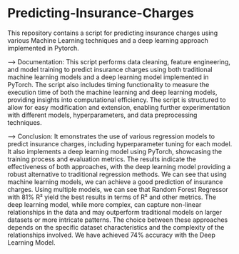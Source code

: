# Predicting-Insurance-Charges
This repository contains a script for predicting insurance charges using various Machine Learning techniques and a deep learning approach implemented in Pytorch.

--> Documentation:
This script performs data cleaning, feature engineering, and model training to predict insurance charges using both traditional machine learning models and a deep learning model implemented in PyTorch.
The script also includes timing functionality to measure the execution time of both the machine learning and deep learning models, providing insights into computational efficiency.
The script is structured to allow for easy modification and extension, enabling further experimentation with different models, hyperparameters, and data preprocessing techniques.

--> Conclusion:
It emonstrates the use of various regression models to predict insurance charges, including hyperparameter tuning for each model. It also implements a deep learning model using PyTorch, showcasing the training process and evaluation metrics. The results indicate the effectiveness of both approaches, with the deep learning model providing a robust alternative to traditional regression methods.
We can see that using machine learning models, we can achieve a good prediction of insurance charges. Using multiple models, we can see that Random Forest Regressor with 81% R² yield the best results in terms of R² and other metrics.
The deep learning model, while more complex, can capture non-linear relationships in the data and may outperform traditional models on larger datasets or more intricate patterns. The choice between these approaches depends on the specific dataset characteristics and the complexity of the relationships involved. We have achieved 74% accuracy with the Deep Learning Model.
